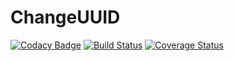 # ChangeUUID

[![Codacy Badge](https://api.codacy.com/project/badge/Grade/2bf0e760440f4e44a2af310bb022c399)](https://www.codacy.com/app/Max-Tkachenko/ChangeUUID?utm_source=github.com&amp;utm_medium=referral&amp;utm_content=Max-Tkachenko/ChangeUUID&amp;utm_campaign=Badge_Grade)
[![Build Status](https://travis-ci.org/Max-Tkachenko/ChangeUUID.svg?branch=master)](https://travis-ci.org/Max-Tkachenko/ChangeUUID)
[![Coverage Status](https://coveralls.io/repos/github/Max-Tkachenko/ChangeUUID/badge.svg?branch=master)](https://coveralls.io/github/Max-Tkachenko/ChangeUUID?branch=master)
